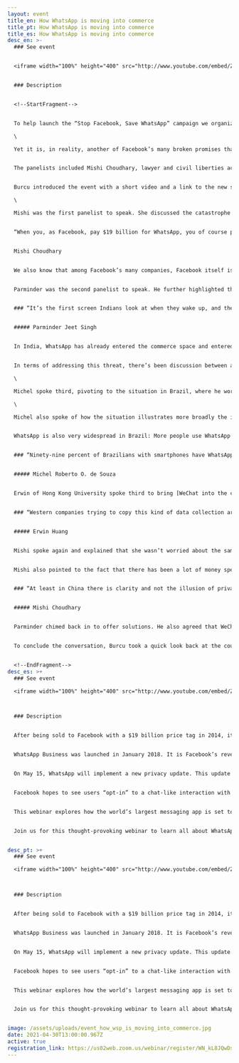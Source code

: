 ```yaml
---
layout: event
title_en: How WhatsApp is moving into commerce
title_pt: How WhatsApp is moving into commerce
title_es: How WhatsApp is moving into commerce
desc_en: >-
  ### See event


  <iframe width="100%" height="400" src="http://www.youtube.com/embed/ZuwfhWkv6uE" frameborder="0" allowfullscreen></iframe>


  ### Description


  <!--StartFragment-->


  To help launch the “Stop Facebook, Save WhatsApp” campaign we organized a webinar discussion on April 30th, featuring a stellar panel of digital rights activists and experts. On the agenda: WhatsApp’s move into commerce and the implication for our privacy. With the campaign’s goal focused on stopping Facebook from implementing its scheduled May 15 privacy update, it’s important to understand the context for this latest policy change, which WhatsApp has continued to insist only affects interactions between individuals and businesses.\

  \

  Yet it is, in reality, another of Facebook’s many broken promises that it made when purchasing the messaging app: to maintain WhatsApp privacy protections as they were. Facebook will now have the chance to obtain even more of our WhatsApp data, through a new ecosystem based on WhatsApp Business. Since a little-noticed privacy update was implemented back in 2016 (users had 30 days to opt out, yet many did not realize this or joined the app afterwards and had no choice), Facebook has been collecting scores of metadata from WhatsApp users, even if chats remain end-to-end encrypted. It is still possible for Facebook to create a detailed profile of WhatsApp users and their activity based on the information that is collected. Facebook will now be able to add payment and transaction data to this list and allow for better targeted ads for WhatsApp users.


  The panelists included Mishi Choudhary, lawyer and civil liberties activist at the Software Freedom Law Center, Erwin Huang, a professor at the Hong Kong University of Science and Technology, Michel Roberto O. de Souza, a consumer rights lawyer with the IDEC Brazilian Institute of Consumer Protection, as well as Parminder Jeet Singh, the executive director of India’s IT for Change. The panel was moderated by Burcu Kilic, director of digital rights program at Public Citizen. 


  Burcu introduced the event with a short video and a link to the new savewhatsapp.org website. She reminded the audience that Facebook had initially planned to roll out the change, first announced in January, on February 8, but postponed it to May 15 after facing a mass uproar from users. It’s time to make noise once again instead of letting Facebook get away with yet another under-the-radar change to our privacy.\

  \

  Mishi was the first panelist to speak. She discussed the catastrophe currently unfolding in India, and the degree to which WhatsApp has been vital in organizing for life-saving activities from acquiring hospital beds to blood plasma, which speaks to the power of the platform. She pointed out that though it is not that popular in the United States, where she currently resides, it’s huge throughout many parts of the world including countries like Brazil and across the African continent. The network effects are, therefore, very strong.


  “When you, as Facebook, pay $19 billion for WhatsApp, you of course plan to monetize the service.”


  Mishi Choudhary


  We also know that among Facebook’s many companies, Facebook itself is actually the least profitable. Therefore, Facebook’s goal is to eat up everyone’s engagement, to increase scrolling, and to rely on WhatsApp and Instagram. Zuckerberg doesn’t invent: He cheats and takes and buys. That’s why, looking at China and WeChat, he decided he wanted the Libra currency for Facebook. A continued argument against regulation used by Zuckerberg has, therefore, been that “if you regulate us, China will defeat us.”


  Parminder was the second panelist to speak. He further highlighted the importance of WhatsApp to Indians, where the platform has the highest number of users at 400 million.


  ### “It’s the first screen Indians look at when they wake up, and the last one they look at before they sleep at night.” 


  ##### Parminder Jeet Singh


  In India, WhatsApp has already entered the commerce space and entered into an arrangement with the biggest business platform. It has allowed businesses of all sizes to have business accounts. Business features have multiplied with WhatsApp having a shopping cart and digital payment service. 


  In terms of addressing this threat, there’s been discussion between activists and regulators in terms of what this phenomenon of economic exploitation is and under what jurisdiction it falls. Technology regulators and competition regulators have different takes. These digital developments land somewhere in between and we need to try to see how regulations can work both separately and together to address this emerging issue.\

  \

  Michel spoke third, pivoting to the situation in Brazil, where he works. He spoke of increased concentration of power over recent years. He also referred to the problem of jurisdiction in terms of addressing this issue. Cooperation between different authorities, including competition authorities, as well as cooperation with civil society is necessary.\

  \

  Michel also spoke of how the situation illustrates more broadly the issues inherent today in Big Tech. When Facebook obtained WhatsApp in 2014, not all regulators properly scrutinized the merger as they should have. Though the 2016 changes were also implemented in Europe, Europe fined Facebook for saying they couldn’t integrate data between platforms when in fact they can. Since 2018, there have been protections for Europeans under GDPR that have helped metadata remain secured on the continent, while the rest of the world is second-class citizens with regard to privacy. 


  WhatsApp is also very widespread in Brazil: More people use WhatsApp than have Internet. There are problems in Brazil relating to 0 rating and net neutrality and the three major telecom companies sell plans with Internet and WhatsApp for free. 


  ### “Ninety-nine percent of Brazilians with smartphones have WhatsApp, and 93 percent use it daily. In Brazil, researchers say people spend 30 hours a month on WhatsApp.”


  ##### Michel Roberto O. de Souza


  Erwin of Hong Kong University spoke third to bring [WeChat into the conversation](https://miro.com/app/board/o9J_lI3jHYw=/). This is the Chinese service which many see as a potential influence for the kind super app Mark Zuckerberg is looking to create. WeChat has been operating for some time now, in a country where privacy is not given importance. The app has 1 billion users. The chat includes features resembling Amazon and Instagram, as well as handyman services, photos, etc. Some restaurants might even require WeChat to eat a meal. In China, payments are all made over WeChat or another service called Alibaba, using a two-hour code. You can even change currencies using the app, meaning it becomes a de facto banking system. WeChat is also the most profitable gaming company in the world. The existence of WeChat means the app is in possession of a staggering array of personal data about peoples’ lives. Apple is launching it’s 14.5 update which will allow customers to know which apps are taking their data. In China, WeChat encompasses everything so there isn’t any need for an App Store. 


  ### “Western companies trying to copy this kind of data collection are laying the groundwork for a very Orwellian future.”


  ##### Erwin Huang 


  Mishi spoke again and explained that she wasn’t worried about the same kind of data pillaging happening in India as in China. Efficiency in democratic societies can’t be the only value. Zuckerberg and the Indian billionaires looking to WeChat will have to contend with the public. What is good for tech companies is not always good for society at large. We shouldn’t want to live in a society where the business model is surveillance, where we can’t pay cash and everything we purchase is tracked. We’ve seen in Hong Kong and Taiwan that when tech is part of everyday life it can’t be separated from politics. 


  Mishi also pointed to the fact that there has been a lot of money spent by Facebook since the January announcement in order to say that there was a miscommunication regarding the privacy update, while reminding users that WhatsApp isn’t reading your messages. This is a red herring, however, because metadata is more important than the data in chats. More than what I say, it matters what device I’m using, the provider, who I talked to, when I talked to them, and this information can be imparted to businesses that are now being integrated. 


  ### “At least in China there is clarity and not the illusion of privacy as is the case with Facebook and WhatsApp.”


  ##### Mishi Choudhary


  Parminder chimed back in to offer solutions. He also agreed that WeChat would not be reproduced in India. Yet WhatsApp will still try to integrate as much as possible; it’s already adapted a digital payment system. Apple is trying to play the good guy by providing information about data tracking because their business model doesn’t rely on data. But businesses will do bad when it serves them, so we need a new kind of regulatory model. We need a new digital regulator. We need solutions because the potential convenience factor is huge. Competition commissions need to be able to step in to stop platforms from acquiring all sorts of services. Michel also agreed that more attention needs to be paid to regulation, to investigating mergers and acquisitions in Big Tech. The burden of proof should be on companies that they will do good, not the other way around. 


  To conclude the conversation, Burcu took a quick look back at the course of events in the Facebook-WhatsApp merger: In 2014, Facebook acquired WhatsApp and said they wouldn’t change anything until reaching 1 billion users; in 2016, WhatsApp reached 1 billion users and metadata began to be shared; in 2018, WhatsApp had 1.5 billion users and WhatsApp Business was launched; in 2021, there are 2 billion users and, once again, a new privacy update is being implemented, unless we can stop it. To close the session, Renata Avila joined the conversation to discuss the launching of the campaign that aims to stop Facebook from continuing on this ominous path through the May 15 update. We’re relying on people power, parliamentarians, and various other organizations to support the campaign. **It was clear from this very informative webinar why we need to “Stop Facebook, Save WhatsApp” and why this latest incursion is just one part of a much bigger shift that we should all find deeply unsettling.**


  <!--EndFragment-->
desc_es: >+
  ### See event

  <iframe width="100%" height="400" src="http://www.youtube.com/embed/ZuwfhWkv6uE" frameborder="0" allowfullscreen></iframe>



  ### Description


  After being sold to Facebook with a $19 billion price tag in 2014, it’s finally time for WhatsApp’s 2 billion users to “pull their weight” when it comes to contributing to Facebook’s ever-growing revenues.


  WhatsApp Business was launched in January 2018. It is Facebook’s revenue-generating enterprise product as well as the first instance of Facebook extracting money directly from WhatsApp. WhatsApp plans to offer more in-app shopping features and hosting services from Facebook to allow smaller companies to upgrade their mobile marketing and e-commerce efforts.


  On May 15, WhatsApp will implement a new privacy update. This update was initially meant to come into effect February 8. Yet a popular outcry, due to concerns around data sharing between Facebook and WhatsApp, led Facebook to push the date to May 15. Facebook has spent the months since the January announcement of the update downplaying the significance of these privacy updates by arguing that its latest changes will affect only communication with business accounts.


  Facebook hopes to see users “opt-in” to a chat-like interaction with businesses. A major push behind these interactions would be the data that Facebook has collected on users through both their Facebook and WhatsApp accounts (metadata) for the past years, unbeknownst to many users, in order to better target them with relevant advertisings that might push them to engage in such exchanges.


  This webinar explores how the world’s largest messaging app is set to generate a new ecosystem based on WhatsApp commerce. The panelists will share their insights about the evolving business model of WhatsApp, followed by a Q&A session.


  Join us for this thought-provoking webinar to learn all about WhatsApp Business and what the implications of this enterprise will be in the future for both business and WhatsApp user’s privacy.


desc_pt: >+
  ### See event

  <iframe width="100%" height="400" src="http://www.youtube.com/embed/ZuwfhWkv6uE" frameborder="0" allowfullscreen></iframe>



  ### Description


  After being sold to Facebook with a $19 billion price tag in 2014, it’s finally time for WhatsApp’s 2 billion users to “pull their weight” when it comes to contributing to Facebook’s ever-growing revenues.


  WhatsApp Business was launched in January 2018. It is Facebook’s revenue-generating enterprise product as well as the first instance of Facebook extracting money directly from WhatsApp. WhatsApp plans to offer more in-app shopping features and hosting services from Facebook to allow smaller companies to upgrade their mobile marketing and e-commerce efforts.


  On May 15, WhatsApp will implement a new privacy update. This update was initially meant to come into effect February 8. Yet a popular outcry, due to concerns around data sharing between Facebook and WhatsApp, led Facebook to push the date to May 15. Facebook has spent the months since the January announcement of the update downplaying the significance of these privacy updates by arguing that its latest changes will affect only communication with business accounts.


  Facebook hopes to see users “opt-in” to a chat-like interaction with businesses. A major push behind these interactions would be the data that Facebook has collected on users through both their Facebook and WhatsApp accounts (metadata) for the past years, unbeknownst to many users, in order to better target them with relevant advertisings that might push them to engage in such exchanges.


  This webinar explores how the world’s largest messaging app is set to generate a new ecosystem based on WhatsApp commerce. The panelists will share their insights about the evolving business model of WhatsApp, followed by a Q&A session.


  Join us for this thought-provoking webinar to learn all about WhatsApp Business and what the implications of this enterprise will be in the future for both business and WhatsApp user’s privacy.


image: /assets/uploads/event_how_wsp_is_moving_into_commerce.jpg
date: 2021-04-30T13:00:00.967Z
active: true
registration_link: https://us02web.zoom.us/webinar/register/WN_kL8JQwDsRDKIjvSE7JY39g
---
```

